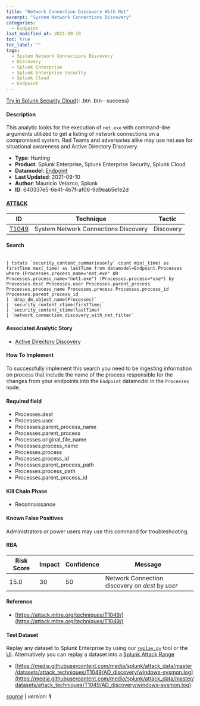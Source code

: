 ```yaml
---
title: "Network Connection Discovery With Net"
excerpt: "System Network Connections Discovery"
categories:
  - Endpoint
last_modified_at: 2021-09-10
toc: true
toc_label: ""
tags:
  - System Network Connections Discovery
  - Discovery
  - Splunk Enterprise
  - Splunk Enterprise Security
  - Splunk Cloud
  - Endpoint
---
```




[Try in Splunk Security Cloud](https://www.splunk.com/en_us/cyber-security.html){: .btn .btn--success}

#### Description

This analytic looks for the execution of `net.exe` with command-line arguments utilized to get a listing of network connections on a compromised system. Red Teams and adversaries alike may use net.exe for situational awareness and Active Directory Discovery.

- **Type**: Hunting
- **Product**: Splunk Enterprise, Splunk Enterprise Security, Splunk Cloud
- **Datamodel**: [Endpoint](https://docs.splunk.com/Documentation/CIM/latest/User/Endpoint)
- **Last Updated**: 2021-09-10
- **Author**: Mauricio Velazco, Splunk
- **ID**: 640337e5-6e41-4b7f-af06-9d9eab5e1e2d


#### [ATT&CK](https://attack.mitre.org/)

| ID          | Technique   | Tactic         |
| ----------- | ----------- |--------------- |
| [T1049](https://attack.mitre.org/techniques/T1049/) | System Network Connections Discovery | Discovery |

#### Search

```

| tstats `security_content_summariesonly` count min(_time) as firstTime max(_time) as lastTime from datamodel=Endpoint.Processes where (Processes.process_name="net.exe" OR Processes.process_name="net1.exe") (Processes.process=*use*) by Processes.dest Processes.user Processes.parent_process Processes.process_name Processes.process Processes.process_id Processes.parent_process_id 
| `drop_dm_object_name(Processes)` 
| `security_content_ctime(firstTime)` 
| `security_content_ctime(lastTime)` 
| `network_connection_discovery_with_net_filter`
```

#### Associated Analytic Story
* [Active Directory Discovery](/stories/active_directory_discovery)


#### How To Implement
To successfully implement this search you need to be ingesting information on process that include the name of the process responsible for the changes from your endpoints into the `Endpoint` datamodel in the `Processes` node.

#### Required field
* Processes.dest
* Processes.user
* Processes.parent_process_name
* Processes.parent_process
* Processes.original_file_name
* Processes.process_name
* Processes.process
* Processes.process_id
* Processes.parent_process_path
* Processes.process_path
* Processes.parent_process_id


#### Kill Chain Phase
* Reconnaissance


#### Known False Positives
Administrators or power users may use this command for troubleshooting.


#### RBA

| Risk Score  | Impact      | Confidence   | Message      |
| ----------- | ----------- |--------------|--------------|
| 15.0 | 30 | 50 | Network Connection discovery on $dest$ by $user$ |




#### Reference

* [https://attack.mitre.org/techniques/T1049/](https://attack.mitre.org/techniques/T1049/)



#### Test Dataset
Replay any dataset to Splunk Enterprise by using our [`replay.py`](https://github.com/splunk/attack_data#using-replaypy) tool or the [UI](https://github.com/splunk/attack_data#using-ui).
Alternatively you can replay a dataset into a [Splunk Attack Range](https://github.com/splunk/attack_range#replay-dumps-into-attack-range-splunk-server)

* [https://media.githubusercontent.com/media/splunk/attack_data/master/datasets/attack_techniques/T1049/AD_discovery/windows-sysmon.log](https://media.githubusercontent.com/media/splunk/attack_data/master/datasets/attack_techniques/T1049/AD_discovery/windows-sysmon.log)



[*source*](https://github.com/splunk/security_content/tree/develop/detections/endpoint/network_connection_discovery_with_net.yml) \| *version*: **1**
